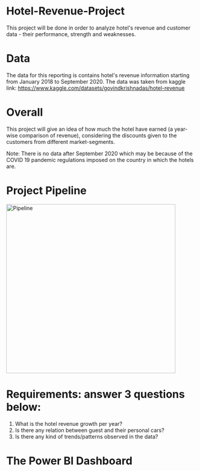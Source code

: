 # Hotel-Revenue-Project
This project will be done in order to analyze hotel's revenue and customer data - their performance, strength and weaknesses.
# Data
The data for this reporting is contains hotel's revenue information starting from January 2018 to September 2020.
The data was taken from kaggle link: https://www.kaggle.com/datasets/govindkrishnadas/hotel-revenue
# Overall
This project will give an idea of how much the hotel have earned (a year-wise comparison of revenue), considering the discounts given to the customers from different market-segments.

Note: There is no data after September 2020 which may be because of the COVID 19 pandemic regulations imposed on the country in which the hotels are. 

# Project Pipeline
<img width="449" alt="Pipeline" src="https://user-images.githubusercontent.com/122539964/226786026-b7b9f315-545e-402b-b5ba-e91ee9e8813e.png">





# Requirements: answer 3 questions below:
1) What is the hotel revenue growth per year?
3) Is there any relation between guest and their personal cars? 
4) Is there any kind of trends/patterns observed in the data?

# The Power BI Dashboard
